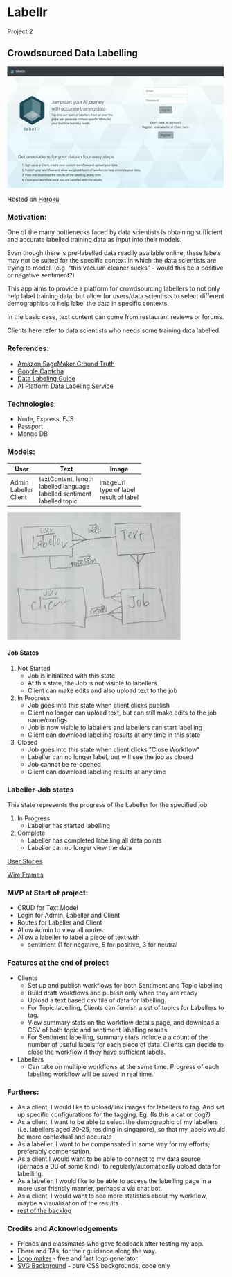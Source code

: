 # Labellr
Project 2

## Crowdsourced Data Labelling

<img src="plan/landing_page.png" width="500">

Hosted on [Heroku](http://labellr.herokuapp.com/)

### Motivation:
One of the many bottlenecks faced by data scientists is obtaining sufficient and accurate labelled training data as input into their models. 

Even though there is pre-labelled data readily available online, these labels may not be suited for the specific context in which the data scientists are trying to model. (e.g. “this vacuum cleaner sucks” - would this be a positive or negative sentiment?)

This app aims to provide a platform for crowdsourcing labellers to not only help label training data, but allow for users/data scientists to select different demographics to help label the data in specific contexts.

In the basic case, text content can come from restaurant reviews or forums. 

Clients here refer to data scientists who needs some training data labelled.

### References: 
- [Amazon SageMaker Ground Truth](https://aws.amazon.com/sagemaker/groundtruth/)
- [Google Captcha](https://aibusiness.com/document.asp?doc_id=760448&site=aibusiness)
- [Data Labeling Guide](https://www.cloudfactory.com/data-labeling-guide)
- [AI Platform Data Labeling Service](https://cloud.google.com/ai-platform/data-labeling/docs)

### Technologies:
- Node, Express, EJS
- Passport
- Mongo DB

### Models:
| User        | Text           | Image  |
| -------------|-------------|-----|
| Admin<br>Labeller<br>Client | textContent, length<br>labelled language<br>labelled sentiment<br>labelled topic | imageUrl<br>type of label<br>result of label |

<img src="plan/erd.png" width="400">

#### Job States
1. Not Started 
    - Job is initialized with this state
    - At this state, the Job is not visible to labellers
    - Client can make edits and also upload text to the job
2. In Progress
    - Job goes into this state when client clicks publish
    - Client no longer can upload text, but can still make edits to the job name/configs
    - Job is now visible to laballers and labellers can start labelling
    - Client can download labelling results at any time in this state
3. Closed
    - Job goes into this state when client clicks "Close Workflow"
    - Labeller can no longer label, but will see the job as closed
    - Job cannot be re-opened
    - Client can download labelling results at any time

### Labeller-Job states
This state represents the progress of the Labeller for the specified job
1. In Progress
    - Labeller has started labelling
2. Complete
    - Labeller has completed labelling all data points 
    - Labeller can no longer view the data


[User Stories](https://github.com/siu-sing/labellr/blob/master/plan/plan.md)

[Wire Frames](https://github.com/siu-sing/labellr/tree/master/plan)

### MVP at Start of project:
- CRUD for Text Model
- Login for Admin, Labeller and Client
- Routes for Labeller and Client
- Allow Admin to view all routes 
- Allow a labeller to label a piece of text with 
    - sentiment (1 for negative, 5 for positive, 3 for neutral

### Features at the end of project
- Clients
    - Set up and publish workflows for both Sentiment and Topic labelling
    - Build draft workflows and publish only when they are ready
    - Upload a text based csv file of data for labelling.
    - For Topic labelling, Clients can furnish a set of topics for Labellers to tag.
    - View summary stats on the workflow details page, and download a CSV of both topic and sentiment labelling results.
    - For Sentiment labelling, summary stats include a a count of the number of useful labels for each piece of data. Clients can decide to close the workflow if they have sufficient labels.
- Labellers 
    - Can take on multiple workflows at the same time. Progress of each labelling workflow will be saved in real time.


### Furthers:
- As a client, I would like to upload/link images for labellers to tag. And set up specific configurations for the tagging. Eg. (Is this a cat or dog?)
- As a client, I want to be able to select the demographic of my labellers (i.e. labellers aged 20-25, residing in singapore), so that my labels would be more contextual and accurate
- As a labeller, I want to be compensated in some way for my efforts, preferably compensation.
- As a client I would want to be able to connect to my data source (perhaps a DB of some kind), to regularly/automatically upload data for labelling.
- As a labeller, I would like to be able to access the labelling page in a more user friendly manner, perhaps a via chat bot.
- As a client, I would want to see more statistics about my workflow, maybe a visualization of the results.
- [rest of the backlog](https://github.com/siu-sing/labellr/blob/master/plan/plan.md)

### Credits and Acknowledgements
- Friends and classmates who gave feedback after testing my app.
- Ebere and TAs, for their guidance along the way.
- [Logo maker](https://hatchful.shopify.com/) - free and fast logo generator
- [SVG Background](https://www.svgbackgrounds.com/https://www.techighness.com/post/node-expressjs-endpoint-to-upload-and-process-csv-file/) - pure CSS backgrounds, code only
